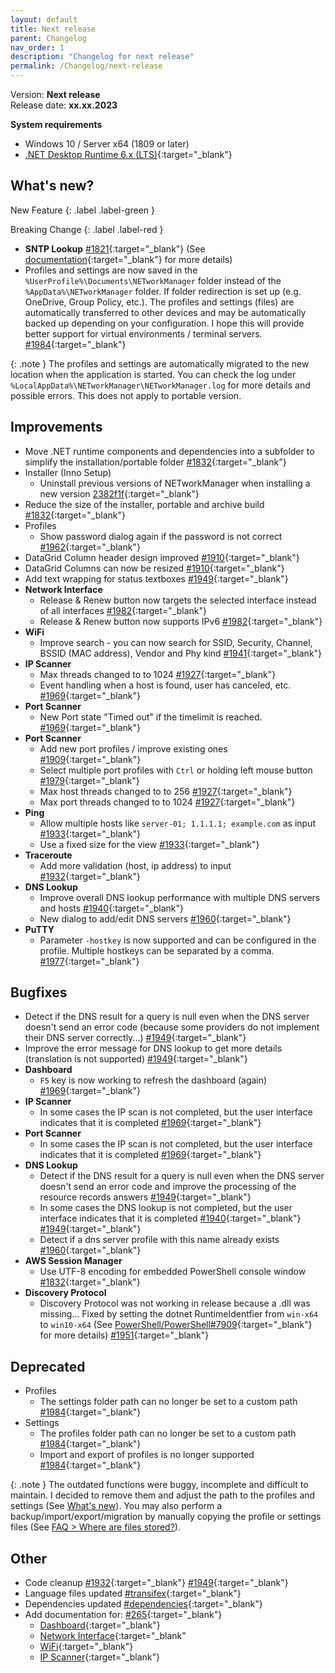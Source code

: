 ```yaml
---
layout: default
title: Next release
parent: Changelog
nav_order: 1
description: "Changelog for next release"
permalink: /Changelog/next-release
---
```


Version: **Next release** <br />
Release date: **xx.xx.2023**

**System requirements**

- Windows 10 / Server x64 (1809 or later)
- [.NET Desktop Runtime 6.x (LTS)](https://dotnet.microsoft.com/download/dotnet/6.0){:target="\_blank"}

## What's new?

New Feature
{: .label .label-green }

Breaking Change
{: .label .label-red }

- **SNTP Lookup** [#1821](https://github.com/BornToBeRoot/NETworkManager/pull/1821){:target="\_blank"} (See [documentation](https://borntoberoot.net/NETworkManager/Documentation/Application/SNTPLookup){:target="\_blank"} for more details)
- Profiles and settings are now saved in the `%UserProfile%\Documents\NETworkManager` folder instead of the `%AppData%\NETworkManager` folder. If folder redirection is set up (e.g. OneDrive, Group Policy, etc.). The profiles and settings (files) are automatically transferred to other devices and may be automatically backed up depending on your configuration. I hope this will provide better support for virtual environments / terminal servers. [#1984](https://github.com/BornToBeRoot/NETworkManager/pull/1984){:target="\_blank"}

{: .note }
The profiles and settings are automatically migrated to the new location when the application is started. You can check the log under `%LocalAppData%\NETworkManager\NETworkManager.log` for more details and possible errors. This does not apply to portable version.

## Improvements

- Move .NET runtime components and dependencies into a subfolder to simplify the installation/portable folder [#1832](https://github.com/BornToBeRoot/NETworkManager/pull/1832){:target="\_blank"}
- Installer (Inno Setup)
  - Uninstall previous versions of NETworkManager when installing a new version [2382f1f](https://github.com/BornToBeRoot/NETworkManager/commit/2382f1fc5e95d7165f56cb7f42c27e1e281abbf2){:target="\_blank"}
- Reduce the size of the installer, portable and archive build [#1832](https://github.com/BornToBeRoot/NETworkManager/pull/1832){:target="\_blank"}
- Profiles
  - Show password dialog again if the password is not correct [#1962](https://github.com/BornToBeRoot/NETworkManager/pull/1962){:target="\_blank"}
- DataGrid Column header design improved [#1910](https://github.com/BornToBeRoot/NETworkManager/pull/1910){:target="\_blank"}
- DataGrid Columns can now be resized [#1910](https://github.com/BornToBeRoot/NETworkManager/pull/1910){:target="\_blank"}
- Add text wrapping for status textboxes [#1949](https://github.com/BornToBeRoot/NETworkManager/pull/1940){:target="\_blank"}
- **Network Interface**
  - Release & Renew button now targets the selected interface instead of all interfaces [#1982](https://github.com/BornToBeRoot/NETworkManager/pull/1982){:target="\_blank"}
  - Release & Renew button now supports IPv6 [#1982](https://github.com/BornToBeRoot/NETworkManager/pull/1982){:target="\_blank"}  
- **WiFi**
  - Improve search - you can now search for SSID, Security, Channel, BSSID (MAC address), Vendor and Phy kind [#1941](https://github.com/BornToBeRoot/NETworkManager/pull/1941){:target="\_blank"}
- **IP Scanner**
  - Max threads changed to to 1024 [#1927](https://github.com/BornToBeRoot/NETworkManager/pull/1927){:target="\_blank"}
  - Event handling when a host is found, user has canceled, etc. [#1969](https://github.com/BornToBeRoot/NETworkManager/pull/1969){:target="\_blank"}
- **Port Scanner**
  - New Port state "Timed out" if the timelimit is reached. [#1969](https://github.com/BornToBeRoot/NETworkManager/pull/1969){:target="\_blank"}
- **Port Scanner**
  - Add new port profiles / improve existing ones [#1909](https://github.com/BornToBeRoot/NETworkManager/pull/1909){:target="\_blank"}
  - Select multiple port profiles with `Ctrl` or holding left mouse button [#1979](https://github.com/BornToBeRoot/NETworkManager/pull/1979){:target="\_blank"}
  - Max host threads changed to to 256 [#1927](https://github.com/BornToBeRoot/NETworkManager/pull/1927){:target="\_blank"}
  - Max port threads changed to to 1024 [#1927](https://github.com/BornToBeRoot/NETworkManager/pull/1927){:target="\_blank"}
- **Ping**
  - Allow multiple hosts like `server-01; 1.1.1.1; example.com` as input [#1933](https://github.com/BornToBeRoot/NETworkManager/pull/1933){:target="\_blank"}
  - Use a fixed size for the view [#1933](https://github.com/BornToBeRoot/NETworkManager/pull/1933){:target="\_blank"}
- **Traceroute**
  - Add more validation (host, ip address) to input [#1932](https://github.com/BornToBeRoot/NETworkManager/pull/1932){:target="\_blank"}
- **DNS Lookup**
  - Improve overall DNS lookup performance with multiple DNS servers and hosts [#1940](https://github.com/BornToBeRoot/NETworkManager/pull/1940){:target="\_blank"}
  - New dialog to add/edit DNS servers [#1960](https://github.com/BornToBeRoot/NETworkManager/pull/1960){:target="\_blank"}
- **PuTTY**
  - Parameter `-hostkey` is now supported and can be configured in the profile. Multiple hostkeys can be separated by a comma. [#1977](https://github.com/BornToBeRoot/NETworkManager/pull/1977){:target="\_blank"}

## Bugfixes

- Detect if the DNS result for a query is null even when the DNS server doesn't send an error code (because some providers do not implement their DNS server correctly...) [#1949](https://github.com/BornToBeRoot/NETworkManager/pull/1949){:target="\_blank"}
- Improve the error message for DNS lookup to get more details (translation is not supported) [#1949](https://github.com/BornToBeRoot/NETworkManager/pull/1949){:target="\_blank"}
- **Dashboard**
  - `F5` key is now working to refresh the dashboard (again) [#1969](https://github.com/BornToBeRoot/NETworkManager/pull/1969){:target="\_blank"}
- **IP Scanner**
  - In some cases the IP scan is not completed, but the user interface indicates that it is completed [#1969](https://github.com/BornToBeRoot/NETworkManager/pull/1969){:target="\_blank"}
- **Port Scanner**
  - In some cases the IP scan is not completed, but the user interface indicates that it is completed [#1969](https://github.com/BornToBeRoot/NETworkManager/pull/1969){:target="\_blank"}
- **DNS Lookup**
  - Detect if the DNS result for a query is null even when the DNS server doesn't send an error code and improve the processing of the resource records answers [#1949](https://github.com/BornToBeRoot/NETworkManager/pull/1949){:target="\_blank"}
  - In some cases the DNS lookup is not completed, but the user interface indicates that it is completed [#1940](https://github.com/BornToBeRoot/NETworkManager/pull/1940){:target="\_blank"} [#1949](https://github.com/BornToBeRoot/NETworkManager/pull/1949){:target="\_blank"}
  - Detect if a dns server profile with this name already exists [#1960](https://github.com/BornToBeRoot/NETworkManager/pull/1960){:target="\_blank"}
- **AWS Session Manager**
  - Use UTF-8 encoding for embedded PowerShell console window [#1832](https://github.com/BornToBeRoot/NETworkManager/pull/1832){:target="\_blank"}
- **Discovery Protocol**
  - Discovery Protocol was not working in release because a .dll was missing... Fixed by setting the dotnet RuntimeIdentfier from `win-x64` to `win10-x64` (See [PowerShell/PowerShell#7909](https://github.com/PowerShell/PowerShell/issues/7909){:target="\_blank"} for more details) [#1951](https://github.com/BornToBeRoot/NETworkManager/pull/1951){:target="\_blank"}


## Deprecated

- Profiles
  - The settings folder path can no longer be set to a custom path [#1984](https://github.com/BornToBeRoot/NETworkManager/pull/1984){:target="\_blank"}
- Settings
  - The profiles folder path can no longer be set to a custom path [#1984](https://github.com/BornToBeRoot/NETworkManager/pull/1984){:target="\_blank"}
  - Import and export of profiles is no longer supported [#1984](https://github.com/BornToBeRoot/NETworkManager/pull/1984){:target="\_blank"}

{: .note }
The outdated functions were buggy, incomplete and difficult to maintain. I decided to remove them and adjust the path to the profiles and settings (See [What's new](#whats-new)). You may also perform a backup/import/export/migration by manually copying the profile or settings files (See [FAQ > Where are files stored?](https://borntoberoot.net/NETworkManager/FAQ#where-are-files-stored)).

## Other

- Code cleanup [#1932](https://github.com/BornToBeRoot/NETworkManager/pull/1932){:target="\_blank"} [#1949](https://github.com/BornToBeRoot/NETworkManager/pull/1940){:target="\_blank"}
- Language files updated [#transifex](https://github.com/BornToBeRoot/NETworkManager/pulls?q=author%3Aapp%2Ftransifex-integration){:target="\_blank"}
- Dependencies updated [#dependencies](https://github.com/BornToBeRoot/NETworkManager/pulls?q=author%3Aapp%2Fdependabot){:target="\_blank"}
- Add documentation for: [#265](https://github.com/BornToBeRoot/NETworkManager/pull/265){:target="\_blank"}
  - [Dashboard](https://borntoberoot.net/NETworkManager/Documentation/Application/Dashboard){:target="\_blank"}
  - [Network Interface](https://borntoberoot.net/NETworkManager/Documentation/Application/NetworkInterface){:target="\_blank"
  - [WiFi](https://borntoberoot.net/NETworkManager/Documentation/Application/WiFi){:target="\_blank"}
  - [IP Scanner](https://borntoberoot.net/NETworkManager/Documentation/Application/IPScanner){:target="\_blank"}
